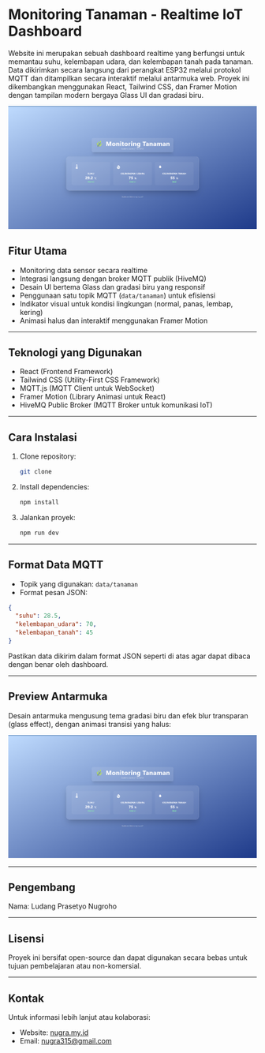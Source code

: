 # Monitoring Tanaman - Realtime IoT Dashboard

Website ini merupakan sebuah dashboard realtime yang berfungsi untuk memantau suhu, kelembapan udara, dan kelembapan tanah pada tanaman. Data dikirimkan secara langsung dari perangkat ESP32 melalui protokol MQTT dan ditampilkan secara interaktif melalui antarmuka web. Proyek ini dikembangkan menggunakan React, Tailwind CSS, dan Framer Motion dengan tampilan modern bergaya Glass UI dan gradasi biru.

![Preview](public/web.png)

## Fitur Utama

* Monitoring data sensor secara realtime
* Integrasi langsung dengan broker MQTT publik (HiveMQ)
* Desain UI bertema Glass dan gradasi biru yang responsif
* Penggunaan satu topik MQTT (`data/tanaman`) untuk efisiensi
* Indikator visual untuk kondisi lingkungan (normal, panas, lembap, kering)
* Animasi halus dan interaktif menggunakan Framer Motion

---

## Teknologi yang Digunakan

* React (Frontend Framework)
* Tailwind CSS (Utility-First CSS Framework)
* MQTT.js (MQTT Client untuk WebSocket)
* Framer Motion (Library Animasi untuk React)
* HiveMQ Public Broker (MQTT Broker untuk komunikasi IoT)

---

## Cara Instalasi

1. Clone repository:

   ```bash
   git clone 
   ```

2. Install dependencies:

   ```bash
   npm install
   ```

3. Jalankan proyek:

   ```bash
   npm run dev
   ```

---

## Format Data MQTT

* Topik yang digunakan: `data/tanaman`
* Format pesan JSON:

```json
{
  "suhu": 28.5,
  "kelembapan_udara": 70,
  "kelembapan_tanah": 45
}
```

Pastikan data dikirim dalam format JSON seperti di atas agar dapat dibaca dengan benar oleh dashboard.

---

## Preview Antarmuka

Desain antarmuka mengusung tema gradasi biru dan efek blur transparan (glass effect), dengan animasi transisi yang halus:

![Preview UI](public/web.png)

---

## Pengembang

Nama: Ludang Prasetyo Nugroho

---

## Lisensi

Proyek ini bersifat open-source dan dapat digunakan secara bebas untuk tujuan pembelajaran atau non-komersial.

---

## Kontak

Untuk informasi lebih lanjut atau kolaborasi:

* Website: [nugra.my.id](https://nugra.my.id)
* Email: [nugra315@gmail.com](mailto:nugra315@gmail.com)
